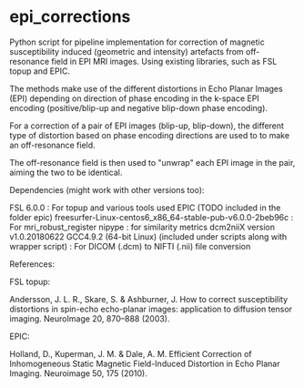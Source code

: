 # epi_corrections
Python script for pipeline implementation for correction of magnetic susceptibility induced (geometric and intensity) artefacts from off-resonance field in EPI MRI images. Using existing libraries, such as FSL topup and EPIC.

The methods make use of the different distortions in Echo Planar Images (EPI) depending on direction of phase encoding in the k-space EPI encoding (positive/blip-up and negative blip-down phase encoding).

For a correction of a pair of EPI images (blip-up, blip-down), the different type of distortion based on phase encoding directions are used to to make an off-resonance field.

The off-resonance field is then used to "unwrap" each EPI image in the pair, aiming the two to be identical.

Dependencies (might work with other versions too):

FSL 6.0.0 : For topup and various tools used
EPIC (TODO included in the folder epic)
freesurfer-Linux-centos6_x86_64-stable-pub-v6.0.0-2beb96c : For mri_robust_register
nipype : for similarity metrics
dcm2niiX version v1.0.20180622 GCC4.9.2 (64-bit Linux) (included under scripts along with wrapper script) : For DICOM (.dcm) to NIFTI (.nii) file conversion

References:

FSL topup:

Andersson, J. L. R., Skare, S. & Ashburner, J. How to correct susceptibility distortions in spin-echo echo-planar images: application to diffusion tensor imaging. NeuroImage 20, 870–888 (2003).

EPIC:

Holland, D., Kuperman, J. M. & Dale, A. M. Efficient Correction of Inhomogeneous Static Magnetic Field-Induced Distortion in Echo Planar Imaging. Neuroimage 50, 175 (2010).
